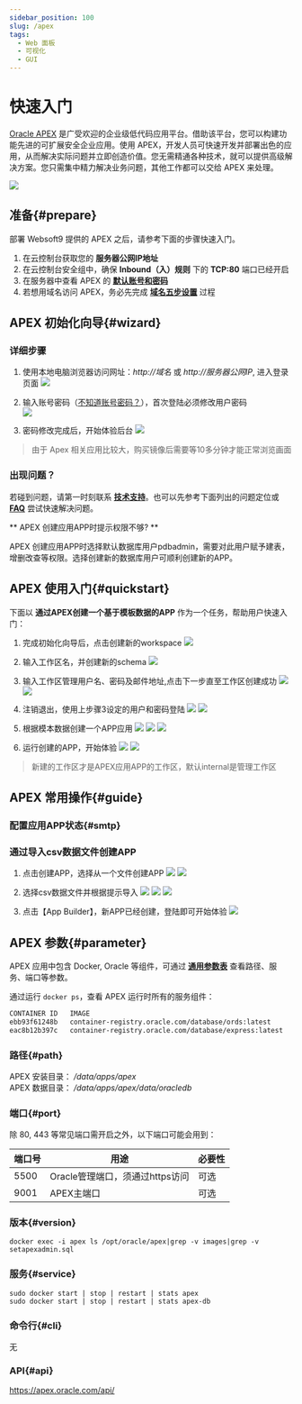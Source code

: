 ```yaml
---
sidebar_position: 100
slug: /apex
tags:
  - Web 面板
  - 可视化
  - GUI
---
```


# 快速入门

[Oracle APEX](https://apex.oracle.com/) 是广受欢迎的企业级低代码应用平台。借助该平台，您可以构建功能先进的可扩展安全企业应用。使用 APEX，开发人员可快速开发并部署出色的应用，从而解决实际问题并立即创造价值。您无需精通各种技术，就可以提供高级解决方案。您只需集中精力解决业务问题，其他工作都可以交给 APEX 来处理。

![](https://libs.websoft9.com/Websoft9/DocsPicture/en/apex/apex-main-websoft9.png)

## 准备{#prepare}

部署 Websoft9 提供的 APEX 之后，请参考下面的步骤快速入门。

1. 在云控制台获取您的 **服务器公网IP地址** 
2. 在云控制台安全组中，确保 **Inbound（入）规则** 下的 **TCP:80** 端口已经开启
3. 在服务器中查看 APEX 的 **[默认账号和密码](./user/credentials)**  
4. 若想用域名访问 APEX，务必先完成 **[域名五步设置](./administrator/domain_step)** 过程

## APEX 初始化向导{#wizard}

### 详细步骤

1. 使用本地电脑浏览器访问网址：*http://域名* 或 *http://服务器公网IP*, 进入登录页面
   ![](https://libs.websoft9.com/Websoft9/DocsPicture/en/apex/apex-init-websoft9.png)

2. 输入账号密码（[不知道账号密码？](./user/credentials)），首次登陆必须修改用户密码  
   ![](https://libs.websoft9.com/Websoft9/DocsPicture/en/apex/apex-chpwd-websoft9.png)  

3. 密码修改完成后，开始体验后台
   ![](https://libs.websoft9.com/Websoft9/DocsPicture/en/apex/apex-index-websoft9.png)    

 > 由于 Apex 相关应用比较大，购买镜像后需要等10多分钟才能正常浏览画面
 
### 出现问题？

若碰到问题，请第一时刻联系 **[技术支持](./helpdesk)**。也可以先参考下面列出的问题定位或  **[FAQ](./faq#setup)** 尝试快速解决问题。

** APEX 创建应用APP时提示权限不够? **

APEX 创建应用APP时选择默认数据库用户pdbadmin，需要对此用户赋予建表，增删改查等权限。选择创建新的数据库用户可顺利创建新的APP。

## APEX 使用入门{#quickstart}

下面以 **通过APEX创建一个基于模板数据的APP** 作为一个任务，帮助用户快速入门：

1. 完成初始化向导后，点击创建新的workspace
   ![](https://libs.websoft9.com/Websoft9/DocsPicture/en/apex/apex-createwp-websoft9.png)

2. 输入工作区名，并创建新的schema
   ![](https://libs.websoft9.com/Websoft9/DocsPicture/en/apex/apex-createschema-websoft9.png)

3. 输入工作区管理用户名、密码及邮件地址,点击下一步直至工作区创建成功
   ![](https://libs.websoft9.com/Websoft9/DocsPicture/en/apex/apex-createuser-websoft9.png)
   ![](https://libs.websoft9.com/Websoft9/DocsPicture/en/apex/apex-createdone-websoft9.png)

4. 注销退出，使用上步骤3设定的用户和密码登陆
   ![](https://libs.websoft9.com/Websoft9/DocsPicture/en/apex/apex-exit-websoft9.png)
   ![](https://libs.websoft9.com/Websoft9/DocsPicture/en/apex/apex-applogin-websoft9.png)

5. 根据模本数据创建一个APP应用
   ![](https://libs.websoft9.com/Websoft9/DocsPicture/en/apex/apex-appcreate-websoft9.png)
   ![](https://libs.websoft9.com/Websoft9/DocsPicture/en/apex/apex-appinstall-websoft9.png)
   ![](https://libs.websoft9.com/Websoft9/DocsPicture/en/apex/apex-template-websoft9.png)

6. 运行创建的APP，开始体验
   ![](https://libs.websoft9.com/Websoft9/DocsPicture/en/apex/apex-runapp-websoft9.png)
   ![](https://libs.websoft9.com/Websoft9/DocsPicture/en/apex/apex-appok-websoft9.png)

  > 新建的工作区才是APEX应用APP的工作区，默认internal是管理工作区

## APEX 常用操作{#guide}

### 配置应用APP状态{#smtp}

### 通过导入csv数据文件创建APP

1. 点击创建APP，选择从一个文件创建APP
   ![](https://libs.websoft9.com/Websoft9/DocsPicture/en/apex/apex-imp01-websoft9.png)
   ![](https://libs.websoft9.com/Websoft9/DocsPicture/en/apex/apex-imp02-websoft9.png)

2. 选择csv数据文件并根据提示导入
   ![](https://libs.websoft9.com/Websoft9/DocsPicture/en/apex/apex-imp03-websoft9.png)
   ![](https://libs.websoft9.com/Websoft9/DocsPicture/en/apex/apex-imp04-websoft9.png)
   ![](https://libs.websoft9.com/Websoft9/DocsPicture/en/apex/apex-imp05-websoft9.png)

3. 点击【App Builder】，新APP已经创建，登陆即可开始体验
   ![](https://libs.websoft9.com/Websoft9/DocsPicture/en/apex/apex-imp06-websoft9.png)

## APEX 参数{#parameter}

APEX 应用中包含 Docker, Oracle 等组件，可通过 **[通用参数表](./administrator/parameter)** 查看路径、服务、端口等参数。 

通过运行 `docker ps`，查看 APEX 运行时所有的服务组件：   

```bash
CONTAINER ID   IMAGE                                                   COMMAND                  CREATED             STATUS                       PORTS                                                                                  NAMES
ebb93f61248b   container-registry.oracle.com/database/ords:latest      "/bin/bash -c 'echo …"   About an hour ago   Up About an hour             0.0.0.0:9001->8181/tcp, :::9001->8181/tcp                                              apex
eac8b12b397c   container-registry.oracle.com/database/express:latest   "/bin/sh -c 'exec $O…"   About an hour ago   Up About an hour (healthy)   0.0.0.0:1521->1521/tcp, :::1521->1521/tcp, 0.0.0.0:5500->5500/tcp, :::5500->5500/tcp   apex-db
```

### 路径{#path}
   
APEX 安装目录： */data/apps/apex*  
APEX 数据目录： */data/apps/apex/data/oracledb*

### 端口{#port}

除 80, 443 等常见端口需开启之外，以下端口可能会用到：  

| 端口号 | 用途                                          | 必要性 |
| ------ | --------------------------------------------- | ------ |
| 5500   | Oracle管理端口，须通过https访问 | 可选   |
| 9001   | APEX主端口 | 可选   |

### 版本{#version}
```shell
docker exec -i apex ls /opt/oracle/apex|grep -v images|grep -v setapexadmin.sql
```

### 服务{#service}

```shell
sudo docker start | stop | restart | stats apex
sudo docker start | stop | restart | stats apex-db
```

### 命令行{#cli}

无

### API{#api}

https://apex.oracle.com/api/